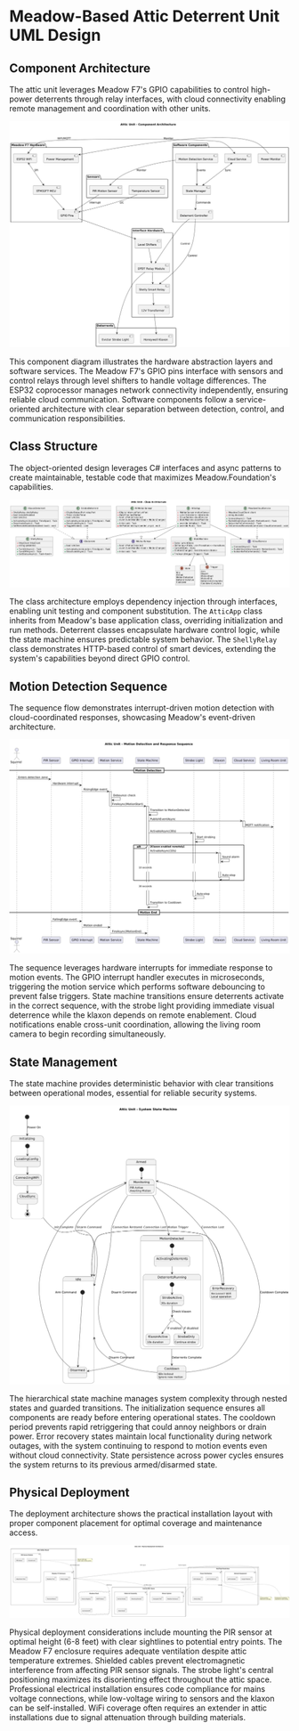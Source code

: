 # Meadow-Based Attic Deterrent Unit UML Design

## Component Architecture

The attic unit leverages Meadow F7's GPIO capabilities to control high-power deterrents through relay interfaces, with cloud connectivity enabling remote management and coordination with other units.

![Attic_Component_Diagram](diagrams/Attic_Component_Diagram.png)

This component diagram illustrates the hardware abstraction layers and software services. The Meadow F7's GPIO pins interface with sensors and control relays through level shifters to handle voltage differences. The ESP32 coprocessor manages network connectivity independently, ensuring reliable cloud communication. Software components follow a service-oriented architecture with clear separation between detection, control, and communication responsibilities.

## Class Structure

The object-oriented design leverages C# interfaces and async patterns to create maintainable, testable code that maximizes Meadow.Foundation's capabilities.

![Attic_Class_Diagram](diagrams/Attic_Class_Diagram.png)

The class architecture employs dependency injection through interfaces, enabling unit testing and component substitution. The `AtticApp` class inherits from Meadow's base application class, overriding initialization and run methods. Deterrent classes encapsulate hardware control logic, while the state machine ensures predictable system behavior. The `ShellyRelay` class demonstrates HTTP-based control of smart devices, extending the system's capabilities beyond direct GPIO control.

## Motion Detection Sequence

The sequence flow demonstrates interrupt-driven motion detection with cloud-coordinated responses, showcasing Meadow's event-driven architecture.

![Attic_Sequence_Diagram](diagrams/Attic_Sequence_Diagram.png)

The sequence leverages hardware interrupts for immediate response to motion events. The GPIO interrupt handler executes in microseconds, triggering the motion service which performs software debouncing to prevent false triggers. State machine transitions ensure deterrents activate in the correct sequence, with the strobe light providing immediate visual deterrence while the klaxon depends on remote enablement. Cloud notifications enable cross-unit coordination, allowing the living room camera to begin recording simultaneously.

## State Management

The state machine provides deterministic behavior with clear transitions between operational modes, essential for reliable security systems.

![Attic_State_Diagram](diagrams/Attic_State_Diagram.png)

The hierarchical state machine manages system complexity through nested states and guarded transitions. The initialization sequence ensures all components are ready before entering operational states. The cooldown period prevents rapid retriggering that could annoy neighbors or drain power. Error recovery states maintain local functionality during network outages, with the system continuing to respond to motion events even without cloud connectivity. State persistence across power cycles ensures the system returns to its previous armed/disarmed state.

## Physical Deployment

The deployment architecture shows the practical installation layout with proper component placement for optimal coverage and maintenance access.

![Attic_Deployment_Diagram](diagrams/Attic_Deployment_Diagram.png)

Physical deployment considerations include mounting the PIR sensor at optimal height (6-8 feet) with clear sightlines to potential entry points. The Meadow F7 enclosure requires adequate ventilation despite attic temperature extremes. Shielded cables prevent electromagnetic interference from affecting PIR sensor signals. The strobe light's central positioning maximizes its disorienting effect throughout the attic space. Professional electrical installation ensures code compliance for mains voltage connections, while low-voltage wiring to sensors and the klaxon can be self-installed. WiFi coverage often requires an extender in attic installations due to signal attenuation through building materials.
